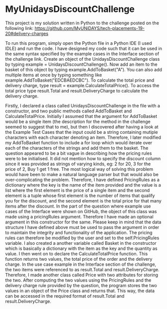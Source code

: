 # MyUnidaysDiscountChallenge

This project is my solution written in Python to the challenge posted on the following link: https://github.com/MyUNiDAYS/tech-placements-19-20#delivery-charges

To run this program, simply open the Python file in a Python IDE (I used IDLE) and run the code. I have designed my code such that it can be used in the same syntax specified by the example cases in the Interface section of the challenge link. Create an object of the UnidaysDiscountChallenge class by typing example = UnidaysDiscountChallenge(). Now add an item to the basket of this object by typing example.AddToBasket("A"). You can also add multiple items at once by typing something like example.AddToBasket("EDCBAEDCBC"). To calculate the total price and delivery charge, type result = example.CalculateTotalPrice(). To access the total price type result.Total and result.DeliveryCharge to calculate the delivery charge.

Firstly, I declared a class called UnidaysDiscountChallenge in the file with a constructor, and two public methods called AddToBasket and CalculateTotalPrice. Initially I assumed that the argument for AddToBasket would be a single item (the description for the method in the challenge seemed to suggest that to me), but then I discovered after having a look at the Example Test Cases that the input could be a string containing mutiple characters with each character denoting an item. Therefore, I later modified my AddToBasket function to include a for loop which would iterate over each of the characters of the strings and add them to the basket.
The question appeared to be a bit vague in describing how the pricing rules were to be initialised. It did not mention how to specify the discount column since it was provided as strings of varying kinds, eg: 2 for 20, 3 for the price of 2, Buy 1 get 1 free. The most logical way of solving this problem would have been to make a natural language parser but that would also be over-complicating the problem. Therefore, I have defined PricingRules as a dictionary where the key is the name of the item provided and the value is a list where the first element is the price of a single item and the second element is a tuple whose first element is the number of items that qualify you for the discount, and the second element is the total price for that many items after the discount. In the part of the question where example use cases of the Interface were shown on GitHub, the object of this class was made using a pricingRules argument. Therefore I have made an optional argument in this constructor for the same. Please keep in mind that the data structure I have defined above must be used to pass the argument in order to maintain the integrity and functionality of the application. The pricing rules can therefore be modified by the user and set to the self.PricingRules variable. I also created a another variable called Basket in the constructor which is basically a dictionary with the item as the key and the quantity as value.
I then went on to declare the CalculateTotalPrice function. This function returns two values, the total price of the order and the delivery charge. In the use case example in the Interface section of the challenge, the two items were referenced to as result.Total and result.DeliveryCharge. Therefore, I made another class called Price with two attributes for storing the two. After computing the two values using the PricingRules and the delivery charge rule provided by the question, the program stores the two values in an object of the Price class and returns that. This way, the data can be accessed in the required format of result.Total and result.DeliveryCharge.
